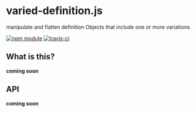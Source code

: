 # varied-definition.js

manipulate and flatten definition Objects that include one or more variations

[![npm module](https://img.shields.io/npm/v/@blinkmobile/varied-definition.svg)](https://www.npmjs.com/package/@blinkmobile/varied-definition)
[![travis-ci](https://img.shields.io/travis/blinkmobile/varied-definition.js.svg)](https://travis-ci.org/blinkmobile/varied-definition.js)


## What is this?

__coming soon__


## API

__coming soon__
